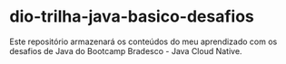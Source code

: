 # dio-trilha-java-basico-desafios
Este repositório armazenará os conteúdos do meu aprendizado com os desafios de Java do Bootcamp Bradesco - Java Cloud Native.